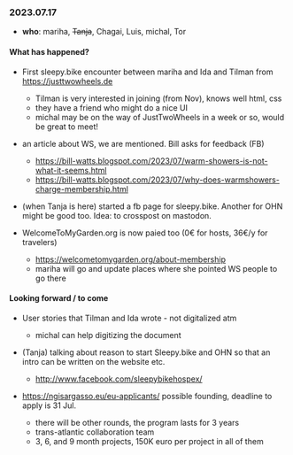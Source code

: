 ### 2023.07.17

* **who**: mariha, ~~Tanja~~, Chagai, Luis, michal, Tor

#### What has happened?

* First sleepy.bike encounter between mariha and Ida and Tilman from https://justtwowheels.de
   * Tilman is very interested in joining  (from Nov), knows well html, css
   * they have a friend who might do a nice UI
   * michal may be on the way of JustTwoWheels in a week or so, would be great to meet!

* an article about WS, we are mentioned. Bill asks for feedback (FB) 
  * https://bill-watts.blogspot.com/2023/07/warm-showers-is-not-what-it-seems.html
  * https://bill-watts.blogspot.com/2023/07/why-does-warmshowers-charge-membership.html
  
* (when Tanja is here) started a fb page for sleepy.bike. Another for OHN might be good too. Idea: to crosspost on mastodon.

* WelcomeToMyGarden.org is now paied too (0€ for hosts, 36€/y for travelers)
    * https://welcometomygarden.org/about-membership
    * mariha will go and update places where she pointed WS people to go there


#### Looking forward / to come

* User stories that Tilman and Ida wrote - not digitalized atm
    * michal can help digitizing the document

* (Tanja) talking about reason to start Sleepy.bike and OHN so that an intro can be written on the website etc.
    * http://www.facebook.com/sleepybikehospex/

* https://ngisargasso.eu/eu-applicants/ possible founding, deadline to apply is 31 Jul.
    * there will be other rounds, the program lasts for 3 years
    * trans-atlantic collaboration team
    * 3, 6, and 9 month projects, 150K euro per project in all of them
